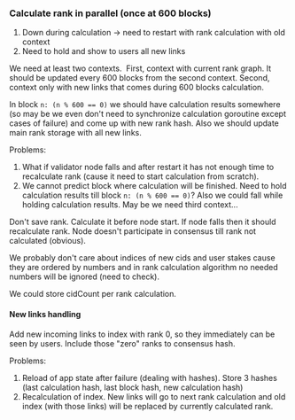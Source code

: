 ### Calculate rank in parallel (once at 600 blocks)

1. Down during calculation -> need to restart with rank calculation with old context
2. Need to hold and show to users all new links

We need at least two contexts.  First, context with current rank graph.
It should be updated every 600 blocks from the second context.
Second, context only with new links that comes during 600 blocks calculation.

In block `n: (n % 600 == 0)` we should have calculation results somewhere 
(so may be we even don't need to synchronize calculation goroutine except cases of failure)
and come up with new rank hash.
Also we should update main rank storage with all new links.

Problems:

1. What if validator node falls and after restart it has not enough time to recalculate rank
 (cause it need to start calculation from scratch).
2. We cannot predict block where calculation will be finished.
Need to hold calculation results till block `n: (n % 600 == 0)`?
Also we could fall while holding calculation results.
May be we need third context...

Don't save rank. Calculate it before node start.
If node falls then it should recalculate rank.
Node doesn't participate in consensus till rank not calculated (obvious).

We probably don't care about indices of new cids and user stakes cause they are ordered by numbers
and in rank calculation algorithm no needed numbers will be ignored (need to check).

We could store cidCount per rank calculation.

#### New links handling

Add new incoming links to index with rank 0, so they immediately can be seen by users.
Include those "zero" ranks to consensus hash.

Problems:
1. Reload of app state after failure (dealing with hashes).
 Store 3 hashes (last calculation hash, last block hash, new calculation hash)
2. Recalculation of index. New links will go to next rank calculation and old index (with those links) 
will be replaced by currently calculated rank.
